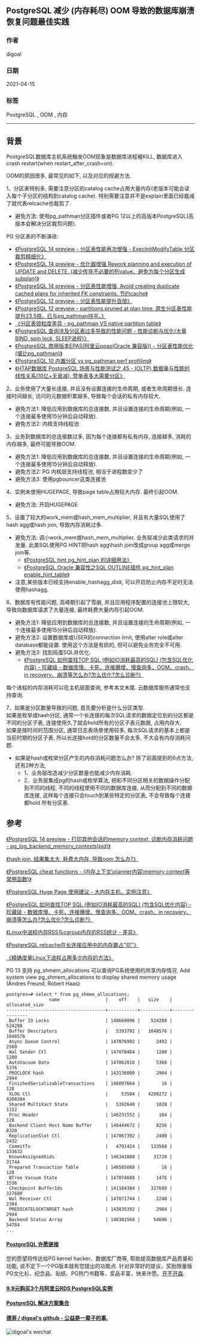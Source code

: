 ## PostgreSQL 减少 (内存耗尽) OOM 导致的数据库崩溃恢复问题最佳实践   
    
### 作者    
digoal    
    
### 日期    
2021-04-15     
    
### 标签    
PostgreSQL , OOM , 内存     
    
----    
    
## 背景    
PostgreSQL数据库主机系统触发OOM现象是数据库进程被KILL, 数据库进入crash restart(when restart_after_crash=on).    
  
OOM的原因很多, 最常见的如下, 以及对应的规避方法.    
  
1、分区表特别多, 需要注意分区的catalog cache占用大量内存(老版本可能会读入每个子分区的结构到catalog cache). 特别需要注意并不是explain里面已经裁减了就代表relcache也裁剪了.     
- 避免方法: 使用pg_pathman分区插件或者PG 12以上的高版本PostgreSQL(高版本会解决分区裁剪问题).  
  
PG 分区表的不断演进:   
- [《PostgreSQL 14 preview - 分区表性能再次增强 - ExecInitModifyTable 分区裁剪精细化》](../202104/20210407_01.md)  
- [《PostgreSQL 14 preview - 优化器增强 Rework planning and execution of UPDATE and DELETE. (减少传导不必要的列value、避免为每个分区生成subplan)》](../202104/20210401_04.md)  
- [《PostgreSQL 14 preview - 分区表性能增强, Avoid creating duplicate cached plans for inherited FK constraints. 节约cache》](../202103/20210311_01.md)  
- [《PostgreSQL 12 preview - 分区表性能提升百倍》](../201905/20190521_01.md)  
- [《PostgreSQL 12 preview - partitions pruned at plan time. 原生分区表性能提升23.5倍，已与pg_pathman持平。》](../201903/20190331_01.md)  
- [《分区表锁粒度差异 - pg_pathman VS native partition table》](../201802/20180206_01.md)  
- [《PostgreSQL 查询涉及分区表过多导致的性能问题 - 性能诊断与优化(大量BIND, spin lock, SLEEP进程)》](../201801/20180124_01.md)  
- [《PostgreSQL 商用版本EPAS(阿里云ppas(Oracle 兼容版)) - 分区表性能优化 (堪比pg_pathman)》](../201801/20180122_03.md)  
- [《PostgreSQL 10 内置分区 vs pg_pathman perf profiling》](../201710/20171015_01.md)  
- [《HTAP数据库 PostgreSQL 场景与性能测试之 45 - (OLTP) 数据量与性能的线性关系(10亿+无衰减), 暨单表多大需要分区》](../201711/20171107_46.md)  
  
2、业务使用了大量长连接, 并且没有设置连接的生命周期, 或者生命周期很长. 连接时间越长, 访问的元数据积累越多, 导致每个会话的私有内存较大.  
- 避免方法1: 降低应用到数据库的总连接数, 并且设置连接的生命周期(例如, 一个连接最多使用15分钟后自动释放).   
- 避免方法2: 内核支持线程池  
  
3、业务到数据库的总连接数过多, 因为每个连接都有私有内存, 连接越多, 消耗的内存越多, 最终可能导致OOM.  
- 避免方法1: 降低应用到数据库的总连接数, 并且设置连接的生命周期(例如, 一个连接最多使用15分钟后自动释放).   
- 避免方法2: PG 内核层支持线程池, 相当于进程数变少了  
- 避免方法3: 使用pgbouncer这类连接池  
  
4、实例未使用HUGEPAGE, 导致page table占用较大内存. 最终引起OOM.  
- 避免方法: 开启HUGEPAGE  
  
5、设置了较大的work_mem或hash_mem_multiplier, 并且有大量SQL使用了hash agg或hash join, 导致内存消耗过多.   
- 避免方法: 调小work_mem或hash_mem_multiplier. 业务层减少此类请求的并发量. 此类SQL使用PG HINT把hash agg\hash join改成group agg或merge join等.   
    - [《PostgreSQL hint pg_hint_plan 的详细用法》](../202103/20210327_03.md)    
    - [《PostgreSQL Oracle 兼容性之SQL OUTLINE插件 pg_hint_plan enable_hint_table》](../202104/20210406_01.md)    
- 注意,某些版本已经支持enable_hashagg_disk, 可以开启防止内存不足时无法使用hashagg. 
  
6、数据库有性能问题, 高峰期引起了雪崩, 并且应用程序配置的连接池上限较大, 导致向数据库请求了大量连接, 最终耗费大量内存引起OOM.  
- 避免方法1: 降低应用到数据库的总连接数, 并且设置连接的生命周期(例如, 一个连接最多使用15分钟后自动释放).   
- 避免方法2: 设置数据库或USER的connection limit, 使用alter role或alter database都能设置. 使用这个方法是有损的, 但可以避免业务完全不可用.    
- 避免方法3: 找到捣蛋SQL并优化.  
    - [《PostgreSQL 如何查找TOP SQL (例如IO消耗最高的SQL) (包含SQL优化内容) - 珍藏级 - 数据库慢、卡死、连接爆增、慢查询多、OOM、crash、in recovery、崩溃等怎么办?怎么优化?怎么诊断?》](../201704/20170424_06.md)    
  
每个进程的内存消耗可以在主机层面查询, 参考本文末尾. 云数据库服务通常也支持查询.    
  
7、如果是分区数量导致的问题, 首先要分析是什么分区类型.    
如果是枚举或hash分区, 通常一个长连接的每次SQL请求的数据定位到的分区都是不同的分区子表, 连接使用久了就会hold所有的分区子表元数据, 占用内存大.     
如果是按时间的范围分区, 通常日志表场景使用较多, 每次SQL请求的基本上都是当前时期的分区子表, 所以长连接hold的分区数量不会太多, 不大会有内存消耗问题.  
- 如果是hash或枚举分区产生的内存消耗问题怎么办? 除了前面提到的6点方法, 还有2种方法, 
    - 1、业务层改造减少分区数量也能减少内存消耗. 
    - 2、业务层集成pg的hash或枚举算法, 把和不同分区相关的数据操作分配到不同的线程, 不同的线程使用不同的数据库连接, 从而分配到不同的数据库连接, 这样每个连接只会touch到某些特定的分区表, 不会导致每个连接都hold 所有分区表.     
  
## 参考  
[《PostgreSQL 14 preview - 打印其他会话的memory context, 诊断内存消耗问题 - pg_log_backend_memory_contexts(pid)》](../202104/20210407_06.md)    
  
[《hash join, 结果集太大, 耗费大内存, 导致oom 怎么办?》](../202101/20210128_07.md)    
  
[《PostgreSQL cheat functions - (内存上下文\planner内容\memory context等常用函数)》](../201809/20180908_01.md)    
  
[《PostgreSQL Huge Page 使用建议 - 大内存主机、实例注意》](../201803/20180325_02.md)    
  
[《PostgreSQL 如何查找TOP SQL (例如IO消耗最高的SQL) (包含SQL优化内容) - 珍藏级 - 数据库慢、卡死、连接爆增、慢查询多、OOM、crash、in recovery、崩溃等怎么办?怎么优化?怎么诊断?》](../201704/20170424_06.md)    
  
[《Linux中进程内存RSS与cgroup内存的RSS统计 - 差异》](../201606/20160608_02.md)  
  
[《PostgreSQL relcache在长连接应用中的内存霸占"坑"》](../201607/20160709_01.md)    
  
[《精确度量Linux下进程占用多少内存的方法》](../201606/20160608_01.md)    
  
PG 13 支持 pg_shmem_allocations 可以查询PG系统使用的共享内存情况. Add system view pg_shmem_allocations to display shared memory usage (Andres Freund, Robert Haas)    
    
```    
postgres=# select * from pg_shmem_allocations;    
                name                 |    off    |   size    | allocated_size     
-------------------------------------+-----------+-----------+----------------    
 Buffer IO Locks                     | 140660096 |    524288 |         524288    
 Buffer Descriptors                  |   5393792 |   1048576 |        1048576    
 Async Queue Control                 | 147076992 |      2492 |           2560    
 Wal Sender Ctl                      | 147070464 |      1280 |           1280    
 AutoVacuum Data                     | 147062016 |      5368 |           5376    
 PROCLOCK hash                       | 143136000 |      2904 |           2944    
 FinishedSerializableTransactions    | 146097664 |        16 |            128    
 XLOG Ctl                            |     53504 |   4208272 |        4208384    
 Shared MultiXact State              |   5392640 |      1028 |           1152    
 Proc Header                         | 146231552 |       104 |            128    
 Backend Client Host Name Buffer     | 146444672 |      8256 |           8320    
 ReplicationSlot Ctl                 | 147067392 |      2400 |           2432    
 CommitTs                            |   4791424 |    133568 |         133632    
 KnownAssignedXids                   | 146341888 |     31720 |          31744    
 Prepared Transaction Table          | 146585088 |        16 |            128    
 BTree Vacuum State                  | 147074688 |      1476 |           1536    
 Checkpoint BufferIds                | 141184384 |    327680 |         327680    
 Wal Receiver Ctl                    | 147071744 |      2248 |           2304    
 PREDICATELOCKTARGET hash            | 143835392 |      2904 |           2944    
 Backend Status Array                | 146381568 |     54696 |          54784    
...  
```  
  
    
  
#### [PostgreSQL 许愿链接](https://github.com/digoal/blog/issues/76 "269ac3d1c492e938c0191101c7238216")
您的愿望将传达给PG kernel hacker、数据库厂商等, 帮助提高数据库产品质量和功能, 说不定下一个PG版本就有您提出的功能点. 针对非常好的提议，奖励限量版PG文化衫、纪念品、贴纸、PG热门书籍等，奖品丰富，快来许愿。[开不开森](https://github.com/digoal/blog/issues/76 "269ac3d1c492e938c0191101c7238216").  
  
  
#### [9.9元购买3个月阿里云RDS PostgreSQL实例](https://www.aliyun.com/database/postgresqlactivity "57258f76c37864c6e6d23383d05714ea")
  
  
#### [PostgreSQL 解决方案集合](https://yq.aliyun.com/topic/118 "40cff096e9ed7122c512b35d8561d9c8")
  
  
#### [德哥 / digoal's github - 公益是一辈子的事.](https://github.com/digoal/blog/blob/master/README.md "22709685feb7cab07d30f30387f0a9ae")
  
  
![digoal's wechat](../pic/digoal_weixin.jpg "f7ad92eeba24523fd47a6e1a0e691b59")
  
